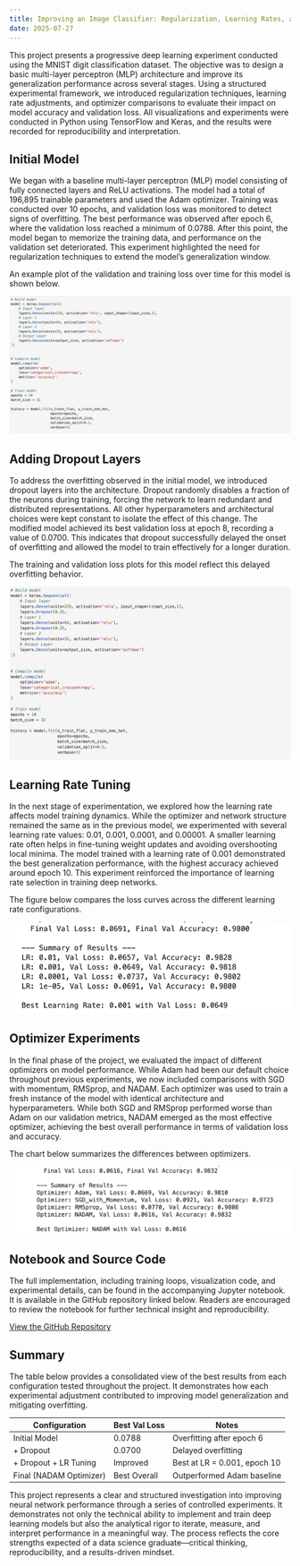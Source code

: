 ```yaml
---
title: Improving an Image Classifier: Regularization, Learning Rates, and Optimizer Tuning
date: 2025-07-27
---
```


This project presents a progressive deep learning experiment conducted using the MNIST digit classification dataset. The objective was to design a basic multi-layer perceptron (MLP) architecture and improve its generalization performance across several stages. Using a structured experimental framework, we introduced regularization techniques, learning rate adjustments, and optimizer comparisons to evaluate their impact on model accuracy and validation loss. All visualizations and experiments were conducted in Python using TensorFlow and Keras, and the results were recorded for reproducibility and interpretation.

## Initial Model

We began with a baseline multi-layer perceptron (MLP) model consisting of fully connected layers and ReLU activations. The model had a total of 196,895 trainable parameters and used the Adam optimizer. Training was conducted over 10 epochs, and validation loss was monitored to detect signs of overfitting. The best performance was observed after epoch 6, where the validation loss reached a minimum of 0.0788. After this point, the model began to memorize the training data, and performance on the validation set deteriorated. This experiment highlighted the need for regularization techniques to extend the model’s generalization window.

An example plot of the validation and training loss over time for this model is shown below.

![Initial Model](/assets/images/posts/model-iteration/initial-model.png)


## Adding Dropout Layers

To address the overfitting observed in the initial model, we introduced dropout layers into the architecture. Dropout randomly disables a fraction of the neurons during training, forcing the network to learn redundant and distributed representations. All other hyperparameters and architectural choices were kept constant to isolate the effect of this change. The modified model achieved its best validation loss at epoch 8, recording a value of 0.0700. This indicates that dropout successfully delayed the onset of overfitting and allowed the model to train effectively for a longer duration.

The training and validation loss plots for this model reflect this delayed overfitting behavior.

![Dropout Model](/assets/images/posts/model-iteration/drop-out.png)

## Learning Rate Tuning

In the next stage of experimentation, we explored how the learning rate affects model training dynamics. While the optimizer and network structure remained the same as in the previous model, we experimented with several learning rate values: 0.01, 0.001, 0.0001, and 0.00001. A smaller learning rate often helps in fine-tuning weight updates and avoiding overshooting local minima. The model trained with a learning rate of 0.001 demonstrated the best generalization performance, with the highest accuracy achieved around epoch 10. This experiment reinforced the importance of learning rate selection in training deep networks.

The figure below compares the loss curves across the different learning rate configurations.

![Learning Rate Comparison](/assets/images/posts/model-iteration/learning-rate.png)

## Optimizer Experiments

In the final phase of the project, we evaluated the impact of different optimizers on model performance. While Adam had been our default choice throughout previous experiments, we now included comparisons with SGD with momentum, RMSprop, and NADAM. Each optimizer was used to train a fresh instance of the model with identical architecture and hyperparameters. While both SGD and RMSprop performed worse than Adam on our validation metrics, NADAM emerged as the most effective optimizer, achieving the best overall performance in terms of validation loss and accuracy.

The chart below summarizes the differences between optimizers.

![Optimizer Comparison](/assets/images/posts/model-iteration/optimizer-comp.png)

## Notebook and Source Code

The full implementation, including training loops, visualization code, and experimental details, can be found in the accompanying Jupyter notebook. It is available in the GitHub repository linked below. Readers are encouraged to review the notebook for further technical insight and reproducibility.

[View the GitHub Repository](https://github.com/MylesTym/model_iteration)

## Summary

The table below provides a consolidated view of the best results from each configuration tested throughout the project. It demonstrates how each experimental adjustment contributed to improving model generalization and mitigating overfitting.

| Configuration                        | Best Val Loss | Notes                        |
|-------------------------------------|----------------|------------------------------|
| Initial Model                       | 0.0788         | Overfitting after epoch 6    |
| + Dropout                           | 0.0700         | Delayed overfitting          |
| + Dropout + LR Tuning               | Improved       | Best at LR = 0.001, epoch 10 |
| Final (NADAM Optimizer)             | Best Overall   | Outperformed Adam baseline   |

This project represents a clear and structured investigation into improving neural network performance through a series of controlled experiments. It demonstrates not only the technical ability to implement and train deep learning models but also the analytical rigor to iterate, measure, and interpret performance in a meaningful way. The process reflects the core strengths expected of a data science graduate—critical thinking, reproducibility, and a results-driven mindset.
